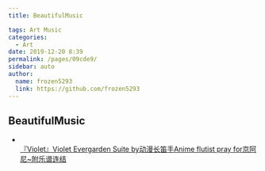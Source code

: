 ```yaml
---
title: BeautifulMusic

tags: Art Music
categories: 
  - Art
date: 2019-12-20 8:39
permalink: /pages/09cde9/
sidebar: auto
author: 
  name: frozen5293
  link: https://github.com/frozen5293
---
```


## __BeautifulMusic__
- <br/>[『Violet』Violet Evergarden Suite by动漫长笛手Anime flutist pray for京阿尼~附乐谱连结](https://www.bilibili.com/video/av76380459)